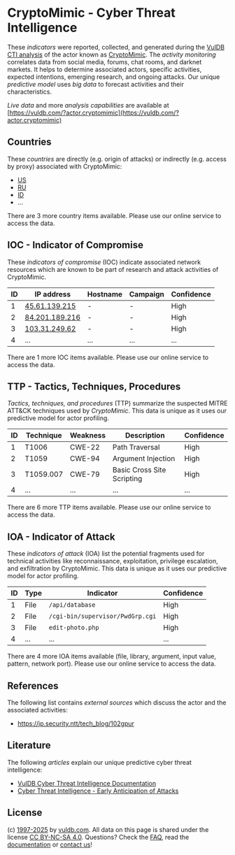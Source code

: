 # CryptoMimic - Cyber Threat Intelligence

These _indicators_ were reported, collected, and generated during the [VulDB CTI analysis](https://vuldb.com/?kb.cti) of the actor known as [CryptoMimic](https://vuldb.com/?actor.cryptomimic). The _activity monitoring_ correlates data from social media, forums, chat rooms, and darknet markets. It helps to determine associated actors, specific activities, expected intentions, emerging research, and ongoing attacks. Our unique _predictive model_ uses _big data_ to forecast activities and their characteristics.

_Live data_ and more _analysis capabilities_ are available at [https://vuldb.com/?actor.cryptomimic](https://vuldb.com/?actor.cryptomimic)

## Countries

These _countries_ are directly (e.g. origin of attacks) or indirectly (e.g. access by proxy) associated with CryptoMimic:

* [US](https://vuldb.com/?country.us)
* [RU](https://vuldb.com/?country.ru)
* [ID](https://vuldb.com/?country.id)
* ...

There are 3 more country items available. Please use our online service to access the data.

## IOC - Indicator of Compromise

These _indicators of compromise_ (IOC) indicate associated network resources which are known to be part of research and attack activities of CryptoMimic.

ID | IP address | Hostname | Campaign | Confidence
-- | ---------- | -------- | -------- | ----------
1 | [45.61.139.215](https://vuldb.com/?ip.45.61.139.215) | - | - | High
2 | [84.201.189.216](https://vuldb.com/?ip.84.201.189.216) | - | - | High
3 | [103.31.249.62](https://vuldb.com/?ip.103.31.249.62) | - | - | High
4 | ... | ... | ... | ...

There are 1 more IOC items available. Please use our online service to access the data.

## TTP - Tactics, Techniques, Procedures

_Tactics, techniques, and procedures_ (TTP) summarize the suspected MITRE ATT&CK techniques used by _CryptoMimic_. This data is unique as it uses our predictive model for actor profiling.

ID | Technique | Weakness | Description | Confidence
-- | --------- | -------- | ----------- | ----------
1 | T1006 | CWE-22 | Path Traversal | High
2 | T1059 | CWE-94 | Argument Injection | High
3 | T1059.007 | CWE-79 | Basic Cross Site Scripting | High
4 | ... | ... | ... | ...

There are 6 more TTP items available. Please use our online service to access the data.

## IOA - Indicator of Attack

These _indicators of attack_ (IOA) list the potential fragments used for technical activities like reconnaissance, exploitation, privilege escalation, and exfiltration by CryptoMimic. This data is unique as it uses our predictive model for actor profiling.

ID | Type | Indicator | Confidence
-- | ---- | --------- | ----------
1 | File | `/api/database` | High
2 | File | `/cgi-bin/supervisor/PwdGrp.cgi` | High
3 | File | `edit-photo.php` | High
4 | ... | ... | ...

There are 4 more IOA items available (file, library, argument, input value, pattern, network port). Please use our online service to access the data.

## References

The following list contains _external sources_ which discuss the actor and the associated activities:

* https://jp.security.ntt/tech_blog/102gpur

## Literature

The following _articles_ explain our unique predictive cyber threat intelligence:

* [VulDB Cyber Threat Intelligence Documentation](https://vuldb.com/?kb.cti)
* [Cyber Threat Intelligence - Early Anticipation of Attacks](https://www.scip.ch/en/?labs.20201022)

## License

(c) [1997-2025](https://vuldb.com/?kb.changelog) by [vuldb.com](https://vuldb.com/?kb.about). All data on this page is shared under the license [CC BY-NC-SA 4.0](https://creativecommons.org/licenses/by-nc-sa/4.0/). Questions? Check the [FAQ](https://vuldb.com/?kb.faq), read the [documentation](https://vuldb.com/?kb) or [contact us](https://vuldb.com/?contact)!
